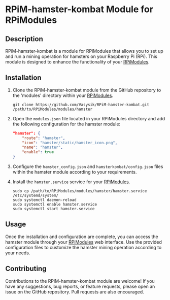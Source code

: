 # RPiM-hamster-kombat Module for RPiModules

## Description

RPiM-hamster-kombat is a module for RPiModules that allows you to set up and run a mining operation for hamsters on your Raspberry Pi (RPi). This module is designed to enhance the functionality of your [RPiModules](https://github.com/Vasysik/RPiModules).

## Installation

1. Clone the RPiM-hamster-kombat module from the GitHub repository to the 'modules' directory within your [RPiModules](https://github.com/Vasysik/RPiModules).

   ```
   git clone https://github.com/Vasysik/RPiM-hamster-kombat.git /path/to/RPiModules/modules/hamster
   ```

2. Open the `modules.json` file located in your RPiModules directory and add the following configuration for the hamster module:

   ```json
   "hamster": {
       "route": "hamster",
       "icon": "hamster/static/hamster_icon.png",
       "name": "hamster",
       "enable": true
   }
   ```

3. Configure the `hamster_config.json` and `hamsterkombat/config.json` files within the hamster module according to your requirements.

4. Install the `hamster.service` service for your [RPiModules](https://github.com/Vasysik/RPiModules).

   ```
   sudo cp /path/to/RPiModules/modules/hamster/hamster.service /etc/systemd/system/
   sudo systemctl daemon-reload
   sudo systemctl enable hamster.service
   sudo systemctl start hamster.service
   ```

## Usage

Once the installation and configuration are complete, you can access the hamster module through your [RPiModules](https://github.com/Vasysik/RPiModules) web interface. Use the provided configuration files to customize the hamster mining operation according to your needs.

## Contributing

Contributions to the RPiM-hamster-kombat module are welcome! If you have any suggestions, bug reports, or feature requests, please open an issue on the GitHub repository. Pull requests are also encouraged.
